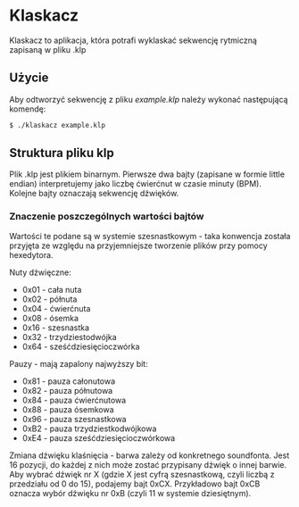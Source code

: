 # Klaskacz
Klaskacz to aplikacja, która potrafi wyklaskać sekwencję rytmiczną zapisaną w pliku .klp

## Użycie
Aby odtworzyć sekwencję z pliku *example.klp* należy wykonać następującą komendę:
```bash
$ ./klaskacz example.klp
```

## Struktura pliku klp
Plik .klp jest plikiem binarnym. Pierwsze dwa bajty (zapisane w formie little endian) interpretujemy jako liczbę ćwierćnut w czasie minuty (BPM).
Kolejne bajty oznaczają sekwencję dźwięków.

### Znaczenie poszczególnych wartości bajtów
Wartości te podane są w systemie szesnastkowym - taka konwencja została przyjęta ze względu na przyjemniejsze tworzenie plików przy pomocy hexedytora.

Nuty dźwięczne:
- 0x01 - cała nuta
- 0x02 - półnuta
- 0x04 - ćwierćnuta
- 0x08 - ósemka
- 0x16 - szesnastka
- 0x32 - trzydziestodwójka
- 0x64 - sześćdziesięcioczwórka

Pauzy - mają zapalony najwyższy bit:
- 0x81 - pauza całonutowa
- 0x82 - pauza półnutowa
- 0x84 - pauza ćwierćnutowa
- 0x88 - pauza ósemkowa
- 0x96 - pauza szesnastkowa
- 0xB2 - pauza trzydziestkodwójkowa
- 0xE4 - pauza sześćdziesięcioczwórkowa

Zmiana dźwięku klaśnięcia - barwa zależy od konkretnego soundfonta. Jest 16 pozycji, do każdej z nich może zostać przypisany dźwięk o innej barwie.
Aby wybrać dźwięk nr X (gdzie X jest cyfrą szesnastkową, czyli liczbą z przedziału od 0 do 15), podajemy bajt 0xCX.
Przykładowo bajt 0xCB oznacza wybór dźwięku nr 0xB (czyli 11 w systemie dziesiętnym).



